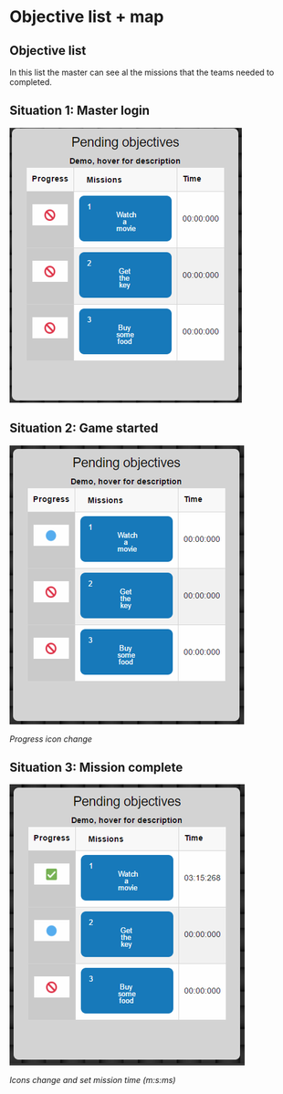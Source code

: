 # Objective list + map

## Objective list

In this list the master can see al the missions that the teams needed to completed.

## Situation 1: Master login

![](/assets/cp_obj_overview.png)

## Situation 2: Game started

![](/assets/cp_obj_sit2.png)

_Progress icon change_

## Situation 3: Mission complete

![](/assets/cp_obj_sit3.png)

_Icons change and set mission time \(m:s:ms\)_





